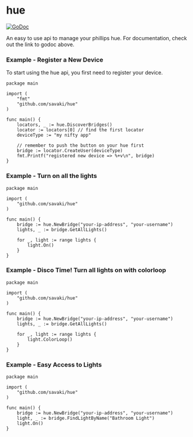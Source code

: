 hue
===

[![GoDoc](http://godoc.org/github.com/savaki/hue?status.png)](http://godoc.org/github.com/savaki/hue)

An easy to use api to manage your phillips hue.  For documentation, check out the link to godoc above.

### Example - Register a New Device

To start using the hue api, you first need to register your device.

```
package main

import (
	"fmt"
	"github.com/savaki/hue"
)

func main() {
	locators, _ := hue.DiscoverBridges()
	locator := locators[0] // find the first locator
	deviceType := "my nifty app"
	
	// remember to push the button on your hue first
	bridge := locator.CreateUser(deviceType)
	fmt.Printf("registered new device => %+v\n", bridge)
}
```

### Example - Turn on all the lights

```
package main

import (
	"github.com/savaki/hue"
)

func main() {
	bridge := hue.NewBridge("your-ip-address", "your-username")
	lights, _ := bridge.GetAllLights()
	
	for _, light := range lights {
		light.On()
	}
}

```

### Example - Disco Time!  Turn all lights on with colorloop

```
package main

import (
	"github.com/savaki/hue"
)

func main() {
	bridge := hue.NewBridge("your-ip-address", "your-username")
	lights, _ := bridge.GetAllLights()
	
	for _, light := range lights {
		light.ColorLoop()
	}
}

```

### Example - Easy Access to Lights

```
package main

import (
	"github.com/savaki/hue"
)

func main() {
	bridge := hue.NewBridge("your-ip-address", "your-username")
	light, _ := bridge.FindLightByName("Bathroom Light")
	light.On()
}

```

